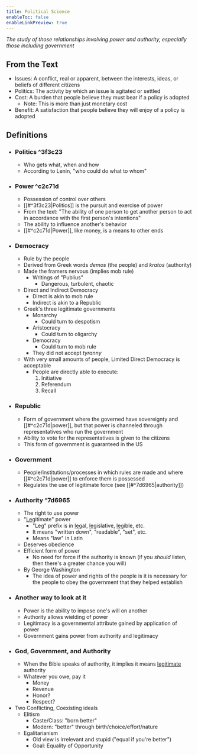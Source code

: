 ```yaml
---
title: Political Science
enableToc: false
enableLinkPreview: true
---
```


*The study of those relationships involving power and authority, especially those including government*
<br>
## From the Text
- Issues: A conflict, real or apparent, between the interests, ideas, or beliefs of different citizens
- Politics: The activity by which an issue is agitated or settled
- Cost: A burden that people believe they must bear if a policy is adopted
	- Note: This is more than just monetary cost
- Benefit: A satisfaction that people believe they will enjoy of a policy is adopted
## Definitions
- ### Politics ^3f3c23
	- Who gets what, when and how
	- According to Lenin, "who could do what to whom"
- ### Power ^c2c71d
	- Possession of control over others
	- [[#^3f3c23|Politics]] is the pursuit and exercise of power
	- From the text: "The ability of one person to get another person to act in accordance with the first person's intentions"
	- The ability to influence another's behavior
	- [[#^c2c71d|Power]], like money, is a means to other ends
- ### Democracy
	- Rule by the people
	- Derived from Greek words $demos$ (the people) and $kratos$ (authority)
	- Made the framers nervous (implies mob rule)
		- Writings of "Publius"
			- Dangerous, turbulent, chaotic
	- Direct and Indirect Democracy
		- Direct is akin to mob rule
		- Indirect is akin to a Republic
	- Greek's three legitimate governments
		- Monarchy
			- Could turn to despotism
		- Aristocracy
			- Could turn to oligarchy
		- Democracy
			- Could turn to mob rule
		- They did not accept *tyranny*
	- With very small amounts of people, Limited Direct Democracy is acceptable
		- People are directly able to execute:
			1. Initiative
			2. Referendum
			3. Recall
- ### Republic
	- Form of government where the governed have sovereignty and [[#^c2c71d|power]], but that power is channeled through representatives who run the government
	- Ability to vote for the representatives is given to the citizens
	- This form of government is guaranteed in the US
- ### Government
	- People/institutions/processes in which rules are made and where [[#^c2c71d|power]] to enforce them is possessed
	- Regulates the use of legitimate force (see [[#^7d6965|authority]])
- ### Authority ^7d6965
	- The right to use power
	- "<u>Leg</u>itimate" power
		- "Leg" prefix is in <u>leg</u>al, <u>leg</u>islative, <u>leg</u>ible, etc.
		- It means "written down", "readable", "set", etc.
		- Means "law" in Latin
	- Deserves obedience
	- Efficient form of power
		- No need for force if the authority is known (if you *should* listen, then there's a greater chance you will)
	- By George Washington
		- The idea of power and rights of the people is it is necessary for the people to obey the government that they helped establish
- ### Another way to look at it
	- Power is the ability to impose one's will on another
	- Authority allows wielding of power
	- Legitimacy is a governmental attribute gained by application of power
	- Government gains power from authority and legitimacy
- ### God, Government, and Authority
	- When the Bible speaks of authority, it implies it means <u>legitimate</u> authority
	- Whatever you owe, pay it
		- Money
		- Revenue
		- Honor?
		- Respect?
- Two Conflicting, Coexisting ideals
	- Elitism
		- Caste/Class: "born better"
		- Modern: "better" through birth/choice/effort/nature
	- Egalitarianism
		- Old view is irrelevant and stupid ("equal if you're better")
		- Goal: Equality of Opportunity